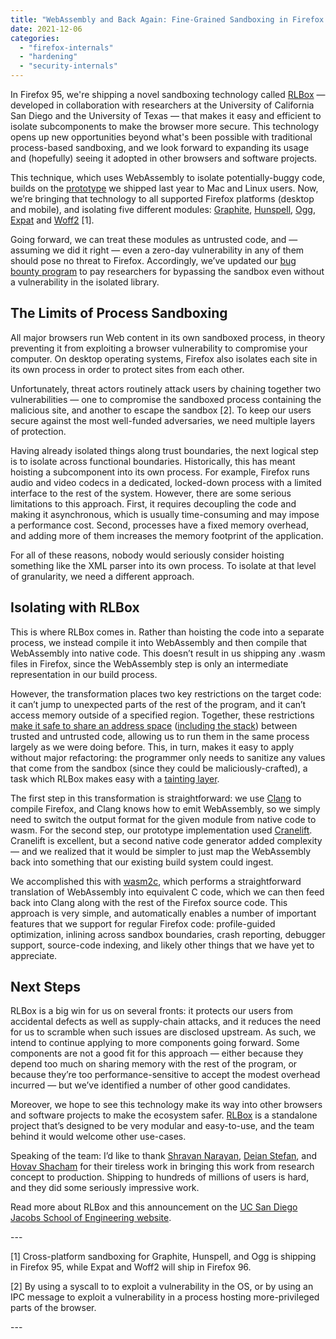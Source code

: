 ```yaml
---
title: "WebAssembly and Back Again: Fine-Grained Sandboxing in Firefox 95"
date: 2021-12-06
categories: 
  - "firefox-internals"
  - "hardening"
  - "security-internals"
---
```


In Firefox 95, we're shipping a novel sandboxing technology called [RLBox](https://plsyssec.github.io/rlbox_sandboxing_api/sphinx/) — developed in collaboration with researchers at the University of California San Diego and the University of Texas — that makes it easy and efficient to isolate subcomponents to make the browser more secure. This technology opens up new opportunities beyond what's been possible with traditional process-based sandboxing, and we look forward to expanding its usage and (hopefully) seeing it adopted in other browsers and software projects.

This technique, which uses WebAssembly to isolate potentially-buggy code, builds on the [prototype](https://hacks.mozilla.org/2020/02/securing-firefox-with-webassembly/) we shipped last year to Mac and Linux users. Now, we’re bringing that technology to all supported Firefox platforms (desktop and mobile), and isolating five different modules: [Graphite](https://scripts.sil.org/cms/scripts/page.php?site_id=projects&item_id=graphite_home), [Hunspell](http://hunspell.github.io/), [Ogg](https://xiph.org/ogg/), [Expat](https://libexpat.github.io/) and [Woff2](https://github.com/google/woff2) \[1\].

Going forward, we can treat these modules as untrusted code, and — assuming we did it right — even a zero-day vulnerability in any of them should pose no threat to Firefox. Accordingly, we’ve updated our [bug bounty program](https://www.mozilla.org/en-US/security/client-bug-bounty/#exploit-mitigation-bounty) to pay researchers for bypassing the sandbox even without a vulnerability in the isolated library.

## **The Limits of Process Sandboxing**

All major browsers run Web content in its own sandboxed process, in theory preventing it from exploiting a browser vulnerability to compromise your computer. On desktop operating systems, Firefox also isolates each site in its own process in order to protect sites from each other.

Unfortunately, threat actors routinely attack users by chaining together two vulnerabilities — one to compromise the sandboxed process containing the malicious site, and another to escape the sandbox \[2\]. To keep our users secure against the most well-funded adversaries, we need multiple layers of protection.

Having already isolated things along trust boundaries, the next logical step is to isolate across functional boundaries. Historically, this has meant hoisting a subcomponent into its own process. For example, Firefox runs audio and video codecs in a dedicated, locked-down process with a limited interface to the rest of the system. However, there are some serious limitations to this approach. First, it requires decoupling the code and making it asynchronous, which is usually time-consuming and may impose a performance cost. Second, processes have a fixed memory overhead, and adding more of them increases the memory footprint of the application.

For all of these reasons, nobody would seriously consider hoisting something like the XML parser into its own process. To isolate at that level of granularity, we need a different approach.

## **Isolating with RLBox**

This is where RLBox comes in. Rather than hoisting the code into a separate process, we instead compile it into WebAssembly and then compile that WebAssembly into native code. This doesn’t result in us shipping any .wasm files in Firefox, since the WebAssembly step is only an intermediate representation in our build process.

However, the transformation places two key restrictions on the target code: it can’t jump to unexpected parts of the rest of the program, and it can’t access memory outside of a specified region. Together, these restrictions [make it safe to share an address space](http://www.cse.psu.edu/~gxt29/papers/sfi-final.pdf) ([including the stack](https://arxiv.org/abs/2105.00033)) between trusted and untrusted code, allowing us to run them in the same process largely as we were doing before. This, in turn, makes it easy to apply without major refactoring: the programmer only needs to sanitize any values that come from the sandbox (since they could be maliciously-crafted), a task which RLBox makes easy with a [tainting layer](https://hacks.mozilla.org/2020/02/securing-firefox-with-webassembly/).

The first step in this transformation is straightforward: we use [Clang](https://clang.llvm.org/) to compile Firefox, and Clang knows how to emit WebAssembly, so we simply need to switch the output format for the given module from native code to wasm. For the second step, our prototype implementation used [Cranelift](https://github.com/bytecodealliance/wasmtime/tree/main/cranelift). Cranelift is excellent, but a second native code generator added complexity — and we realized that it would be simpler to just map the WebAssembly back into something that our existing build system could ingest.

We accomplished this with [wasm2c](https://github.com/WebAssembly/wabt/tree/main/wasm2c), which performs a straightforward translation of WebAssembly into equivalent C code, which we can then feed back into Clang along with the rest of the Firefox source code. This approach is very simple, and automatically enables a number of important features that we support for regular Firefox code: profile-guided optimization, inlining across sandbox boundaries, crash reporting, debugger support, source-code indexing, and likely other things that we have yet to appreciate.

## **Next Steps**

RLBox is a big win for us on several fronts: it protects our users from accidental defects as well as supply-chain attacks, and it reduces the need for us to scramble when such issues are disclosed upstream. As such, we intend to continue applying to more components going forward. Some components are not a good fit for this approach — either because they depend too much on sharing memory with the rest of the program, or because they’re too performance-sensitive to accept the modest overhead incurred — but we’ve identified a number of other good candidates.

Moreover, we hope to see this technology make its way into other browsers and software projects to make the ecosystem safer. [RLBox](https://github.com/PLSysSec/rlbox_sandboxing_api) is a standalone project that’s designed to be very modular and easy-to-use, and the team behind it would welcome other use-cases.

Speaking of the team: I’d like to thank [Shravan Narayan](https://shravanrn.com/), [Deian Stefan](https://cseweb.ucsd.edu/~dstefan/), and [Hovav Shacham](https://www.cs.utexas.edu/~hovav/) for their tireless work in bringing this work from research concept to production. Shipping to hundreds of millions of users is hard, and they did some seriously impressive work.

Read more about RLBox and this announcement on the [UC San Diego Jacobs School of Engineering website](https://jacobsschool.ucsd.edu/news/release/3374).

\---

\[1\] Cross-platform sandboxing for Graphite, Hunspell, and Ogg is shipping in Firefox 95, while Expat and Woff2 will ship in Firefox 96.

\[2\] By using a syscall to to exploit a vulnerability in the OS, or by using an IPC message to exploit a vulnerability in a process hosting more-privileged parts of the browser.

\---
